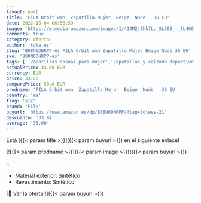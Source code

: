 ```yaml
---
layout: post
title: 'FILA Orbit wmn  Zapatilla Mujer  Beige  Nude   36 EU'
date: 2022-10-04 06:56:59
image: 'https://m.media-amazon.com/images/I/414M2jZhk7L._SL500_._SL400_.jpg'
comments: true
category: ofertas
author: 'tole.es'
slug: 'B08N6DNRPP-es FILA Orbit wmn Zapatilla Mujer Beige Nude 36 EU'
sku: 'B08N6DNRPP-es'
tags: [ 'Zapatillas casual para mujer','Zapatillas y calzado deportivo para mujer','Zapatos','Zapatos para mujer','Zapatos y complementos','fila','zapatilla','🇪🇸', ]
actualPrice: 33.08 EUR
currency: EUR
price: 33.08
comparePrice: 50.0 EUR
prodname: 'FILA Orbit wmn  Zapatilla Mujer  Beige  Nude   36 EU'
country: 'es'
flag: '🇪🇸'
brand: 'Fila'
buyurl: 'https://www.amazon.es/dp/B08N6DNRPP/?tag=tolees-21'
descuento: '33.84'
average: '33.08'
---
```


Está [{{< param title >}}]({{< param buyurl >}}) en el siguiente enlace!

[![{{< param prodname >}}]({{< param image >}})]({{< param buyurl >}})

ℹ️:

- Material exterior: Sintético
- Revestimiento: Sintético

[🛒 Ver la oferta!!]({{< param buyurl >}})
